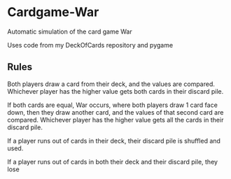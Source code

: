 # Cardgame-War

Automatic simulation of the card game War

Uses code from my DeckOfCards repository and pygame

## Rules
Both players draw a card from their deck, and the values are compared. Whichever player has the higher value gets both cards in their discard pile.

If both cards are equal, War occurs, where both players draw 1 card face down, then they draw another card, and the values of that second card are compared. Whichever player has the higher value gets all the cards in their discard pile.

If a player runs out of cards in their deck, their discard pile is shuffled and used.

If a player runs out of cards in both their deck and their discard pile, they lose
